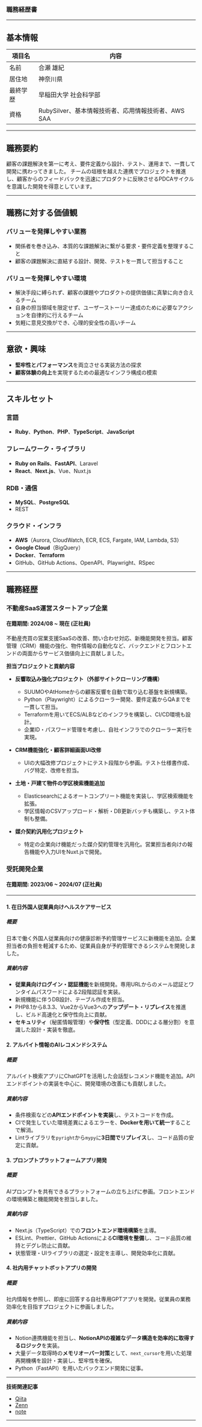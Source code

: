 ### 職務経歴書

---

## 基本情報

| 項目名   | 内容                                   |
|----------|----------------------------------------|
| 名前     | 合瀬 雄紀                              |
| 居住地   | 神奈川県                               |
| 最終学歴 | 早稲田大学 社会科学部                  |
| 資格     | RubySilver、基本情報技術者、応用情報技術者、AWS SAA |

---

## 職務要約

顧客の課題解決を第一に考え、要件定義から設計、テスト、運用まで、一貫して開発に携わってきました。
チームの垣根を越えた連携でプロジェクトを推進し、顧客からのフィードバックを迅速にプロダクトに反映させるPDCAサイクルを意識した開発を得意としています。

---

## 職務に対する価値観

### バリューを発揮しやすい業務
* 関係者を巻き込み、本質的な課題解決に繋がる要求・要件定義を整理すること
* 顧客の課題解決に直結する設計、開発、テストを一貫して担当すること

### バリューを発揮しやすい環境
* 解決手段に縛られず、顧客の課題やプロダクトの提供価値に真摯に向き合えるチーム
* 自身の担当領域を限定せず、ユーザーストーリー達成のために必要なアクションを自律的に行えるチーム
* 気軽に意見交換ができ、心理的安全性の高いチーム

---

## 意欲・興味
* **堅牢性とパフォーマンス**を両立させる実装方法の探求
* **顧客体験の向上**を実現するための最適なインフラ構成の模索

---

## スキルセット

### 言語
* **Ruby**、**Python**、**PHP**、**TypeScript**、**JavaScript**

### フレームワーク・ライブラリ
* **Ruby on Rails**、**FastAPI**、Laravel
* **React**、**Next.js**、Vue、Nuxt.js

### RDB・通信
* **MySQL**、**PostgreSQL**
* REST

### クラウド・インフラ
* **AWS**（Aurora, CloudWatch, ECR, ECS, Fargate, IAM, Lambda, S3）
* **Google Cloud**（BigQuery）
* **Docker**、**Terraform**
* GitHub、GitHub Actions、OpenAPI、Playwright、RSpec

---

## 職務経歴

### 不動産SaaS運営スタートアップ企業
#### 在籍期間: 2024/08 ~ 現在 (正社員)
不動産売買の営業支援SaaSの改善、問い合わせ対応、新機能開発を担当。顧客管理（CRM）機能の強化、物件情報の自動化など、バックエンドとフロントエンドの両面からサービス価値向上に貢献しました。

**担当プロジェクトと貢献内容**

* **反響取込み強化プロジェクト（外部サイトクローリング機構）**
    * SUUMOやAtHomeからの顧客反響を自動で取り込む基盤を新規構築。
    * Python（Playwright）によるクローラー開発、要件定義からQAまでを一貫して担当。
    * Terraformを用いてECS/ALBなどのインフラを構築し、CI/CD環境も設計。
    * 企業ID・パスワード管理を考慮し、自社インフラでのクローラー実行を実現。

* **CRM機能強化・顧客詳細画面UI改修**
    * UIの大幅改修プロジェクトにテスト段階から参画。テスト仕様書作成、バグ特定、改修を担当。

* **土地・戸建て物件の学区検索機能追加**
    * Elasticsearchによるオートコンプリート機能を実装し、学区検索機能を拡張。
    * 学区情報のCSVアップロード・解析・DB更新バッチも構築し、テスト体制も整備。

* **媒介契約汎用化プロジェクト**
    * 特定の企業向け機能だった媒介契約管理を汎用化。営業担当者向けの報告機能や入力UIをNuxt.jsで開発。

### 受託開発企業
#### 在籍期間: 2023/06 ~ 2024/07 (正社員)

---

#### 1. 在日外国人従業員向けヘルスケアサービス
##### 概要
日本で働く外国人従業員向けの健康診断予約管理サービスに新機能を追加。企業担当者の負担を軽減するため、従業員自身が予約管理できるシステムを開発しました。

##### 貢献内容
* **従業員向けログイン・認証機能**を新規開発。専用URLからのメール認証とワンタイムパスワードによる2段階認証を実装。
* 新規機能に伴うDB設計、テーブル作成を担当。
* PHP8.1から8.3.3、Vue2からVue3への**アップデート・リプレイス**を推進し、ビルド高速化と保守性向上に貢献。
* **セキュリティ**（秘匿情報管理）や**保守性**（型定義、DDDによる層分割）を意識した設計・実装を徹底。

#### 2. アルバイト情報のAIレコメンドシステム
##### 概要
アルバイト検索アプリにChatGPTを活用した会話型レコメンド機能を追加。APIエンドポイントの実装を中心に、開発環境の改善にも貢献しました。

##### 貢献内容
* 条件検索などの**APIエンドポイントを実装**し、テストコードを作成。
* CIで発生していた環境差異によるエラーを、**Dockerを用いて統一**することで解消。
* Lintライブラリを`pyright`から`mypy`に**3日間でリプレイス**し、コード品質の安定に貢献。

#### 3. プロンプトプラットフォームアプリ開発
##### 概要
AIプロンプトを共有できるプラットフォームの立ち上げに参画。フロントエンドの環境構築と機能開発を担当しました。

##### 貢献内容
* Next.js（TypeScript）での**フロントエンド環境構築**を主導。
* ESLint、Prettier、GitHub Actionsによる**CI環境を整備**し、コード品質の維持とデグレ防止に貢献。
* 状態管理・UIライブラリの選定・設定を主導し、開発効率化に貢献。

#### 4. 社内用チャットボットアプリの開発
##### 概要
社内情報を参照し、即座に回答する自社専用GPTアプリを開発。従業員の業務効率化を目指すプロジェクトに参画しました。

##### 貢献内容
* Notion連携機能を担当し、**NotionAPIの複雑なデータ構造を効率的に取得するロジック**を実装。
* 大量データ取得時の**メモリオーバー対策**として、`next_cursor`を用いた処理再開機構を設計・実装し、堅牢性を確保。
* Python（FastAPI）を用いたバックエンド開発に従事。

---
**技術関連記事**
* [Qiita](https://qiita.com/yuuki_0524)
* [Zenn](https://zenn.dev/ooooose)
* [note](https://note.com/ooooonse0524)
---